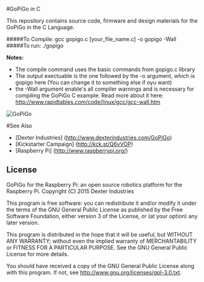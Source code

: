 #GoPiGo in C

This repository contains source code, firmware and design materials for the GoPiGo in the C Language.

#####To Compile:  gcc gopigo.c [your_file_name.c] -o gopigo -Wall
#####To run: ./gopigo

**Notes:**
- The compile command uses the basic commands from gopigo.c library 
- The output exectuable is the one followed by the -o argument, which is gopigo here (You can change it to something else if oyu want)
- the -Wall argument enable's all compiler warnings and is necessary for compiling the GoPiGo C example. Read more about it here: http://www.rapidtables.com/code/linux/gcc/gcc-wall.htm 


![ GoPiGo ](https://raw.githubusercontent.com/DexterInd/GoPiGo/master/GoPiGo_Front_Facing_Camera300.jpg)

#See Also

- [Dexter Industries] (http://www.dexterindustries.com/GoPiGo)
- [Kickstarter Campaign] (http://kck.st/Q6vVOP)
- [Raspberry Pi] (http://www.raspberrypi.org/)

## License
GoPiGo for the Raspberry Pi: an open source robotics platform for the Raspberry Pi.
Copyright (C) 2015  Dexter Industries

This program is free software: you can redistribute it and/or modify
it under the terms of the GNU General Public License as published by
the Free Software Foundation, either version 3 of the License, or
(at your option) any later version.

This program is distributed in the hope that it will be useful,
but WITHOUT ANY WARRANTY; without even the implied warranty of
MERCHANTABILITY or FITNESS FOR A PARTICULAR PURPOSE.  See the
GNU General Public License for more details.

You should have received a copy of the GNU General Public License
along with this program.  If not, see <http://www.gnu.org/licenses/gpl-3.0.txt>.
